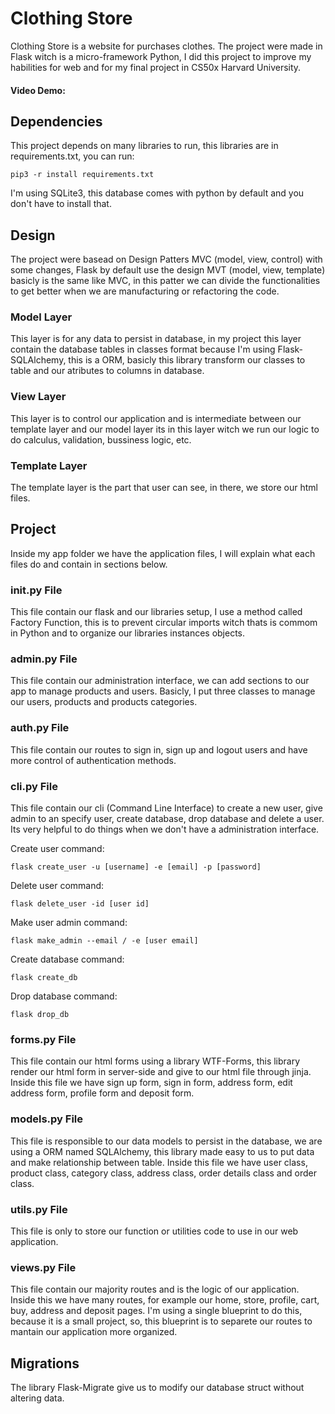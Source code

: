 # Clothing Store
Clothing Store is a website for purchases clothes. The project were made in Flask witch is a micro-framework Python, I did this project to improve my habilities for web and for my final project in CS50x Harvard University.

#### Video Demo: <URL>

## Dependencies
This project depends on many libraries to run, this libraries are in requirements.txt, you can run:
```
pip3 -r install requirements.txt
```
I'm using SQLite3, this database comes with python by default and you don't have to install that.

## Design
The project were basead on Design Patters MVC (model, view, control) with some changes, Flask by default use the design MVT (model, view, template) basicly is the same like MVC, in this patter we can divide the functionalities to get better when we are manufacturing or refactoring the code.

### Model Layer
This layer is for any data to persist in database, in my project this layer contain the database tables in classes format because I'm using Flask-SQLAlchemy, this is a ORM, basicly this library transform our classes to table and our atributes to columns in database.

### View Layer
This layer is to control our application and is intermediate between our template layer and our model layer its in this layer witch we run our logic to do calculus, validation, bussiness logic, etc.

### Template Layer
The template layer is the part that user can see, in there, we store our html files.

## Project
Inside my app folder we have the application files, I will explain what each files do and contain in sections below.

### __init__.py File
This file contain our flask and our libraries setup, I use a method called Factory Function, this is to prevent circular imports witch thats is commom in Python and to organize our libraries instances objects.

### admin.py File
This file contain our administration interface, we can add sections to our app to manage products and users. Basicly, I put three classes to manage our users, products and products categories.

### auth.py File
This file contain our routes to sign in, sign up and logout users and have more control of authentication methods.

### cli.py File
This file contain our cli (Command Line Interface) to create a new user, give admin to an specify user, create database, drop database and delete a user. Its very helpful to do things when we don't have a administration interface.

Create user command:
```
flask create_user -u [username] -e [email] -p [password]
```
Delete user command:
```
flask delete_user -id [user id]
```
Make user admin command:
```
flask make_admin --email / -e [user email]
```
Create database command:
```
flask create_db
```
Drop database command:
```
flask drop_db
```

### forms.py File
This file contain our html forms using a library WTF-Forms, this library render our html form in server-side and give to our html file through jinja. Inside this file we have sign up form, sign in form, address form, edit address form, profile form and deposit form.

### models.py File
This file is responsible to our data models to persist in the database, we are using a ORM named SQLAlchemy, this library made easy to us to put data and make relationship between table. Inside this file we have user class, product class, category class, address class, order details class and order class.

### utils.py File
This file is only to store our function or utilities code to use in our web application.

### views.py File
This file contain our majority routes and is the logic of our application. Inside this we have many routes, for example our home, store, profile, cart, buy, address and deposit pages. I'm using a single blueprint to do this, because it is a small project, so, this blueprint is to separete our routes to mantain our application more organized.

## Migrations
The library Flask-Migrate give us to modify our database struct without altering data.